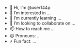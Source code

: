 - 👋 Hi, I’m @user144p
- 👀 I’m interested in ...
- 🌱 I’m currently learning ...
- 💞️ I’m looking to collaborate on ...
- 📫 How to reach me ...
- 😄 Pronouns: ...
- ⚡ Fun fact: ...

<!---
user144p/user144p is a ✨ special ✨ repository because its `README.md` (this file) appears on your GitHub profile.
You can click the Preview link to take a look at your changes.
--->
